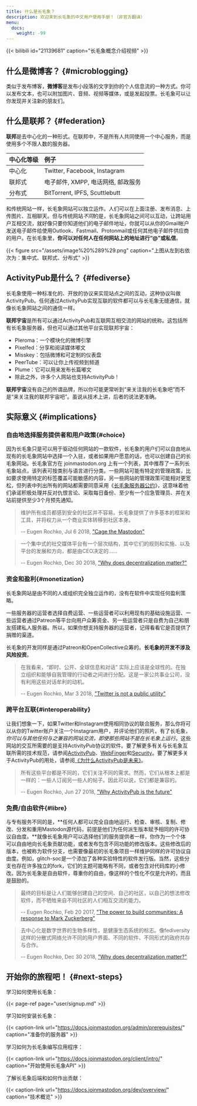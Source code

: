 ```yaml
---
title: 什么是长毛象？
description: 欢迎来到长毛象的中文用户使用手册！（非官方翻译）
menu:
  docs:
    weight: -99
---
```


{{< bilibili id="21139681" caption="长毛象概念介绍视频" >}}

## 什么是微博客？ {#microblogging}

类似于发布博客，**微博客**是发布小段落的文字到你的个人信息流的一种方式。你可以发布文本，也可以附加图片、音频、视频等媒体，或是发起投票。长毛象可以让你发现并关注新的朋友们。

## 什么是联邦？ {#federation}

**联邦**是去中心化的一种形式。在联邦中，不是所有人共同使用一个中心服务，而是使用多个不限人数的服务器。

| 中心化等级 | 例子 |
| :--- | :--- |
| 中心化 | Twitter, Facebook, Instagram |
| 联邦式 | 电子邮件, XMPP, 电话网络, 邮政服务 |
| 分布式 | BitTorrent, IPFS, Scuttlebutt |

和传统网站一样，长毛象网站可以独立运作。人们可以在上面注册、发布消息、上传图片、互相聊天。但与传统网站*不同*的是，长毛象网站之间可以互动，让跨站用户互相交流，就好像只要你知道他们的电子邮件地址，你就可以从你的Gmail帐户发送电子邮件给使用Outlook、Fastmail、Protonmail或任何其他电子邮件供应商的用户。在长毛象里，**你可以对任何人在任何网站上的地址进行“@”或私信**。

{{< figure src="/assets/image%20%289%29.png" caption="上图从左到右依次为：集中式、联邦式、分布式" >}}

## ActivityPub是什么？ {#fediverse}

长毛象使用一种标准化的、开放的协议来实现站点之间的互动，这种协议叫做ActivityPub。任何通过ActivityPub实现互联的软件都可以与长毛象无缝通信，就像长毛象网站之间的通信一样。

**联邦宇宙**是所有可以通过ActivityPub和互联网互相交流的网站的统称。这包括所有长毛象服务器，但也可以通过其他平台实现联邦宇宙：

* Pleroma：一个模块化的微博引擎
* Pixelfed：分享和阅读媒体嘟文
* Misskey：包括微博和可定制的仪表盘
* PeerTube：可以让你上传视频到频道
* Plume：它可以用来发布长篇嘟文
* 除此之外，许多个人网站也支持ActivityPub！

**联邦宇宙**没有自己的所谓品牌，所以你可能更常听到“来关注我的长毛象吧”而不是“来关注我的联邦宇宙吧”。虽说从技术上讲，后者的说法更准确。

## 实际意义 {#implications}

### 自由地选择服务提供者和用户政策{#choice}

因为长毛象只是可以用于驱动任何网站的一款软件，长毛象的用户们可以自由地从现有的长毛象网站中选择一个入驻，或者如果用户愿意的话，也可以创建自己的长毛象网站。长毛象官方在 joinmastodon.org 上有一个列表，其中推荐了一系列长毛象站点，该列表可按类别与语言进行分类。一些网站可能有特定的管理政策，比如要求使用特定的标签覆盖可能敏感的内容，另一些网站的管理政策可能相对更宽松，但列表中列出所有的网站都需要同意采用《[长毛象服务器公约](https://joinmastodon.org/covenant)》，这意味着他们承诺积极处理并反对仇恨言论、采取每日备份、至少有一个应急管理员、并在关站前提供至少3个月预先通知。

> 维护所有成员都感到安全的社区并不容易。长毛象提供了许多基本的框架和工具，并将权力从一个商业实体转移到社区本身。
>
> -- Eugen Rochko, Jul 6 2018, ["Cage the Mastodon"](https://blog.joinmastodon.org/2018/07/cage-the-mastodon/)

> 一个集中式的社交媒体平台有一个层次结构，其中它们的规则和实施、以及平台的发展和方向，都是由CEO决定的……
>
> -- Eugen Rochko, Dec 30 2018, ["Why does decentralization matter?"](https://blog.joinmastodon.org/2018/12/why-does-decentralization-matter/)

### 资金和盈利{#monetization}

长毛象网站是由不同的人或组织完全独立运作的，没有在软件中实现任何盈利策略。

一些服务器的运营者选择自费运营、一些运营者可以利用现有的基础设施运营、一些运营者通过Patreon等平台向用户众筹资金、另一些运营者只是自费为自己和朋友搭建私人服务器。所以，如果你想支持服务器的运营者，记得看看它是否提供了捐赠的渠道。

长毛象的开发同样是通过Patreon和OpenCollective众筹的。**长毛象的开发不涉及风险投资**。

> 在我看来，“即时、公开、全球信息和对话” 实际上应该是全球性的。在独立组织和能够自我管理的行动者之间进行分配。这是一家公共事业公司，没有利用这些对话牟利的动机。
>
> -- Eugen Rochko, Mar 3 2018, ["Twitter is not a public utility"](https://blog.joinmastodon.org/2018/03/twitter-is-not-a-public-utility/)

### 跨平台互联{#interoperability}

让我们想象一下，如果Twitter和Instagram使用相同协议的联合服务，那么你将可以从你的Twitter账户关注一个Instagram用户，并评论他们的照片。有了长毛象，*你可以与其他任何与之兼容的网站交流，即使那些网站不是在长毛象上运行*。这些网站的交互所需要的是支持ActivityPub协议的软件。要了解更多有关与长毛象互联所需的技术规范，请参阅[ActivityPub](https://docs.joinmastodon.org/spec/activitypub.md)、[WebFinger](https://docs.joinmastodon.org/spec/webfinger.md)和[Security](https://docs.joinmastodon.org/spec/security.md)。要了解更多关于ActivityPub的用处，请参阅[《为什么ActivityPub是未来》](https://blog.joinmastodon.org/2018/06/why-activitypub-is-the-future/)。

> 所有这些平台都是不同的，它们关注不同的需求。然而，它们从根本上都是一样的：一些人订阅另一些人的帖子。因此可以说，它们都是兼容的。
>
> -- Eugen Rochko, Jun 27 2018, ["Why ActivityPub is the future"](https://blog.joinmastodon.org/2018/06/why-activitypub-is-the-future/)

### 免费/自由软件{#libre}

与专有服务不同的是，**任何人都可以完全自由地运行、检查、审核、复制、修改、分发和重用Mastodon源代码，前提是他们为任何派生版本赋予相同的许可协议自由度。**就像长毛象用户可以选择他们的服务提供者一样，你作为一个个体可以自由地向长毛象贡献功能，或者发布包含不同功能的修改版本。这些修改后的版本，也被称为软件分支，也需要像最初的长毛象项目一样维护同样的许可协议自由度。例如，glitch-soc是一个添加了各种实验特性的软件发行版。当然，这些分支也存在许多独立的fork，它们的主题可能略有不同，或者包含对代码库的小修改。因为长毛象是自由软件，尊重你的自由，像这样的个性化不仅是允许的，而且是鼓励的。

> 最终的目标是让人们能够创建自己的空间、自己的社区，以自己的想法修改软件，而不牺牲来自不同社区的人们相互交流的能力。
>
> -- Eugen Rochko, Feb 20 2017, ["The power to build communities: A response to Mark Zuckerberg"](https://blog.joinmastodon.org/2017/02/the-power-to-build-communities/)

> 去中心化是数字世界的生物多样性，是健康生态系统的标志。像fediversity这样的分散式网络允许不同的用户界面、不同的软件、不同形式的政府共存与合作。
>
> -- Eugen Rochko, Dec 30 2018, ["Why does decentralization matter?"](https://blog.joinmastodon.org/2018/12/why-does-decentralization-matter/)

## 开始你的旅程吧！ {#next-steps}

学习如何使用长毛象：

{{< page-ref page="user/signup.md" >}}

学习如何安装长毛象：

{{< caption-link url="https://docs.joinmastodon.org/admin/prerequisites/" caption="准备你的服务器" >}}

学习如何为长毛象编写应用程序：

{{< caption-link url="https://docs.joinmastodon.org/client/intro/" caption="开始使用长毛象API" >}}

了解长毛象后端和如何作出贡献：

{{< caption-link url="https://docs.joinmastodon.org/dev/overview/" caption="技术概览" >}}

